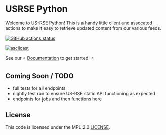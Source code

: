 # USRSE Python

Welcome to US-RSE Python! This is a handy little client and assocated actions to make it easy
to retrieve updated content from our various feeds.

[![GitHub actions status](https://github.com/USRSE/usrse-python/workflows/usrse-python/badge.svg?branch=main)](https://github.com/USRSE/usrse-python/actions?query=branch%3Amain+workflow%3Ausrse-python)

[![asciicast](https://asciinema.org/a/472034.svg)](https://asciinema.org/a/472034?speed=2)

See our ⭐️ [Documentation](https://us-rse.org/usrse-python/) to get started! ⭐️

## Coming Soon / TODO

 - full tests for all endpoints
 - nightly test run to ensure US-RSE static API functioning as expected
 - endpoints for jobs and then functions here

## License

This code is licensed under the MPL 2.0 [LICENSE](LICENSE).
